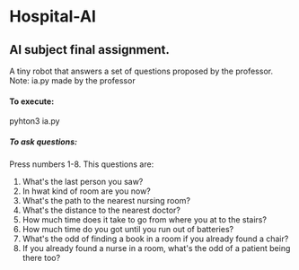 # Hospital-AI
## AI subject final assignment.

A tiny robot that answers a set of questions proposed by the professor. 
Note: ia.py made by the professor

#### To execute:
pyhton3 ia.py
##### To ask questions:
Press numbers 1-8.
This questions are:
  1. What's the last person you saw?
  2. In hwat kind of room are you now?
  3. What's the path to the nearest nursing room?
  4. What's the distance to the nearest doctor?
  5. How much time does it take to go from where you at to the stairs?
  6. How much time do you got until you run out of batteries?
  7. What's the odd of finding a book in a room if you already found a chair?
  8. If you already found a nurse in a room, what's the odd of a patient being there too?
